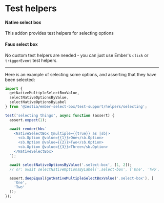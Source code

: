 # Test helpers

#### Native select box

This addon provides test helpers for selecting options

#### Faux select box

No custom test helpers are needed - you can just use Ember's `click` or `triggerEvent` test helpers.

<hr>

Here is an example of selecting some options, and asserting that they have been selected:

```javascript
import {
  getNativeMultipleSelectBoxValue,
  selectNativeOptionsByValue,
  selectNativeOptionsByLabel
} from '@zestia/ember-select-box/test-support/helpers/selecting';

test('selecting things', async function (assert) {
  assert.expect(1);

  await render(hbs`
    <NativeSelectBox @multiple={{true}} as |sb|>
      <sb.Option @value={{1}}>One</sb.Option>
      <sb.Option @value={{2}}>Two</sb.Option>
      <sb.Option @value={{3}}>Three</sb.Option>
    </NativeSelectBox>
  `);

  await selectNativeOptionsByValue('.select-box', [1, 2]);
  // or: await selectNativeOptionsByLabel('.select-box', ['One', 'Two']);

  assert.deepEqual(getNativeMultipleSelectBoxValue('.select-box'), [
    'One',
    'Two'
  ]);
});
```
